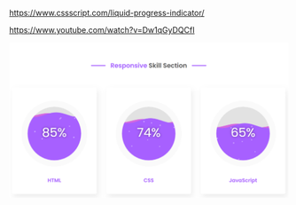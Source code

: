 https://www.cssscript.com/liquid-progress-indicator/ 

https://www.youtube.com/watch?v=Dw1qGyDQCfI


![](https://github.com/IrinaSpasova/Small-Projects/blob/main/Fluid%20diagram/Demo.png)
